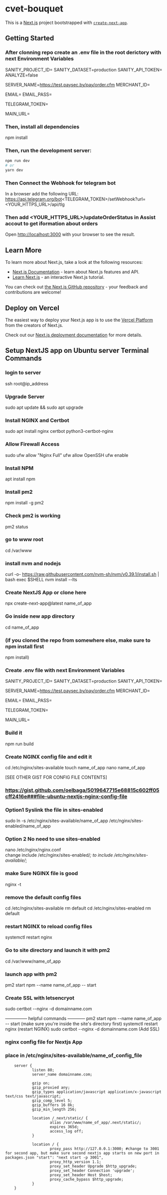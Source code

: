 # cvet-bouquet

This is a [Next.js](https://nextjs.org/) project bootstrapped with [`create-next-app`](https://github.com/vercel/next.js/tree/canary/packages/create-next-app).

## Getting Started
###  After clonning repo create an .env file in the root derictory with next Environment Variables

SANITY_PROJECT_ID=
SANITY_DATASET=production
SANITY_API_TOKEN=
ANALYZE=false

<!-- credentials for Assist -->
<!-- SERVER_NAME=https://test.paysec.by/pay/order.cfm -->
SERVER_NAME=https://test.paysec.by/pay/order.cfm
MERCHANT_ID=

<!-- email to receve information about orders -->
EMAIL=
EMAIL_PASS=

TELEGRAM_TOKEN=

<!-- base site url for -->
MAIN_URL=

### Then, install all dependencies
npm install


### Then, run the development server:

```bash
npm run dev
# or
yarn dev
```
### Then Connect the Webhook for telegram bot
In a browser add the following URL:
https://api.telegram.org/bot<TELEGRAM_TOKEN>/setWebhook?url=<YOUR_HTTPS_URL>/api/tlg

### Then add <YOUR_HTTPS_URL>/updateOrderStatus  in Assist accout to get iformation about orders 


Open [http://localhost:3000](http://localhost:3000) with your browser to see the result.


## Learn More

To learn more about Next.js, take a look at the following resources:

- [Next.js Documentation](https://nextjs.org/docs) - learn about Next.js features and API.
- [Learn Next.js](https://nextjs.org/learn) - an interactive Next.js tutorial.

You can check out [the Next.js GitHub repository](https://github.com/vercel/next.js/) - your feedback and contributions are welcome!

## Deploy on Vercel

The easiest way to deploy your Next.js app is to use the [Vercel Platform](https://vercel.com/new?utm_medium=default-template&filter=next.js&utm_source=create-next-app&utm_campaign=create-next-app-readme) from the creators of Next.js.

Check out our [Next.js deployment documentation](https://nextjs.org/docs/deployment) for more details.

## Setup NextJS app on Ubuntu server Terminal Commands

### login to server
ssh root@ip_address

### Upgrade Server
sudo apt update && sudo apt upgrade

### Install NGINX and Certbot
sudo apt install nginx certbot python3-certbot-nginx

### Allow Firewall Access
sudo ufw allow "Nginx Full"
ufw allow OpenSSH
ufw enable

### Install NPM
apt install npm

### Install pm2
npm install -g pm2

### Check pm2 is working
pm2 status

### go to www root
cd /var/www

### install nvm and nodejs
curl -o- https://raw.githubusercontent.com/nvm-sh/nvm/v0.39.1/install.sh | bash
exec $SHELL
nvm install --lts

### Create NextJS App or clone here
npx create-next-app@latest name_of_app

### Go inside new app directory
cd name_of_app

### (if you cloned the repo from somewhere else, make sure to npm install first
npm install)

### Create .env file with next Environment Variables

SANITY_PROJECT_ID=
SANITY_DATASET=production
SANITY_API_TOKEN=

<!-- credentials for Assist -->
<!-- SERVER_NAME=https://test.paysec.by/pay/order.cfm -->
SERVER_NAME=https://test.paysec.by/pay/order.cfm
MERCHANT_ID=

<!-- email to receve information about orders -->
EMAIL=
EMAIL_PASS=

TELEGRAM_TOKEN=

<!-- base site url for -->
MAIN_URL=


### Build it
npm run build

### Create NGINX config file and edit it
cd /etc/nginx/sites-available
touch name_of_app
nano name_of_app

[SEE OTHER GIST FOR CONFIG FILE CONTENTS] 
### https://gist.github.com/oelbaga/5019647715e68815c602ff05cff2416e###file-ubuntu-nextjs-nginx-config-file

### Option1 Syslink the file in sites-enabled
sudo ln -s /etc/nginx/sites-available/name_of_app /etc/nginx/sites-enabled/name_of_app

### Option 2 No need to use sites-enabled
nano /etc/nginx/nginx.conf  
change  include /etc/nginx/sites-enabled/*; to  include /etc/nginx/sites-available/*;

### make Sure NGINX file is good
nginx -t

### remove the default config files
cd /etc/nginx/sites-available
rm default
cd /etc/nginx/sites-enabled
rm default

### restart NGINX to reload config files
systemctl restart nginx

### Go to site directory and launch it with pm2
cd /var/www/name_of_app

### launch app with pm2
pm2 start npm --name name_of_app -- start

### Create SSL with letsencryot
sudo certbot --nginx -d domainname.com



————— helpful commands ————
pm2 start npm --name name_of_app -- start  (make sure you're inside the site's directory first)
systemctl restart nginx (restart NGINX)
sudo certbot --nginx -d domainname.com (Add SSL)


### nginx config file for Nextjs App
### place in /etc/nginx/sites-available/name_of_config_file
        server {
                listen 80;
                server_name domainname.com;

                gzip on;
                gzip_proxied any;
                gzip_types application/javascript application/x-javascript text/css text/javascript;
                gzip_comp_level 5;
                gzip_buffers 16 8k;
                gzip_min_length 256;

                location /_next/static/ {
                        alias /var/www/name_of_app/.next/static/;
                        expires 365d;
                        access_log off;
                }

                location / {
                        proxy_pass http://127.0.0.1:3000; #change to 3001 for second app, but make sure second nextjs app starts on new port in packages.json "start": "next start -p 3001",
                        proxy_http_version 1.1;
                        proxy_set_header Upgrade $http_upgrade;
                        proxy_set_header Connection 'upgrade';
                        proxy_set_header Host $host;
                        proxy_cache_bypass $http_upgrade;
                }
        }







